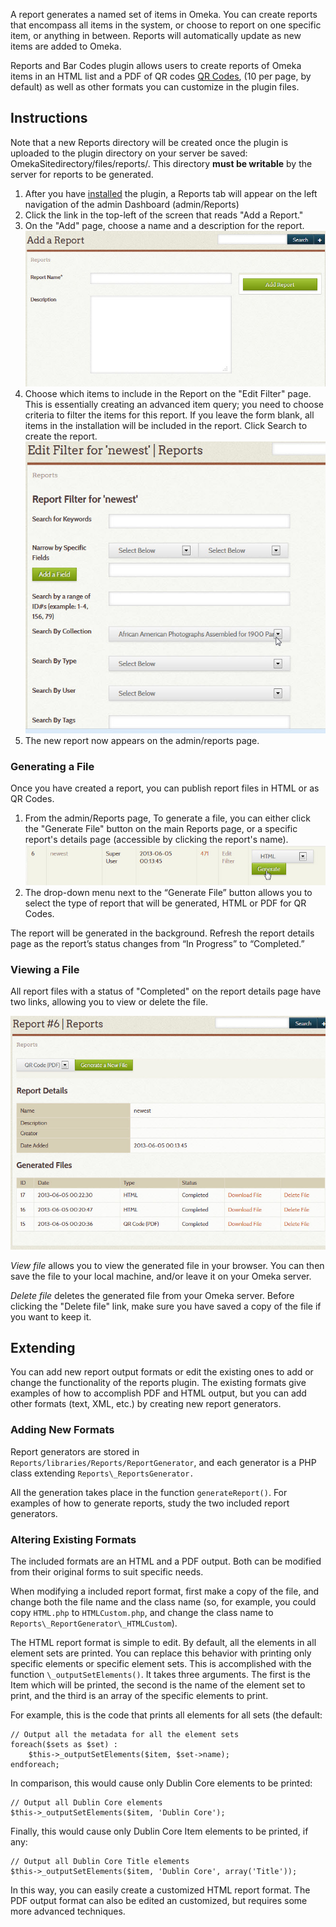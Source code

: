 A report generates a named set of items in Omeka. You can create reports that encompass all items in the system, or choose to report on one specific item, or anything in between. Reports will automatically update as new items are added to Omeka.

Reports and Bar Codes plugin allows users to create reports of Omeka items in an HTML list and a PDF of QR codes [QR Codes](http://en.wikipedia.org/wiki/QR_Code), (10 per page, by default) as well as other formats you can customize in the plugin files.

Instructions
----------------------------------------------------------------
Note that a new Reports directory will be created once the plugin is uploaded to the plugin directory on your server be saved: OmekaSitedirectory/files/reports/. This directory **must be writable** by the server for reports to be generated.

1. After you have [installed](../Admin/Adding_and_Managing_Plugins.md)
 the plugin, a Reports tab will appear on the left navigation of the admin Dashboard (admin/Reports)
2. Click the link in the top-left of the screen that reads "Add a     Report."
3. On the "Add" page, choose a name and a description for the report.
   ![Report add.jpg](../doc_files/plugin_images/Report_add.jpg)
4. Choose which items to include in the Report on the "Edit     Filter" page. This is essentially creating an advanced item query; you need to choose criteria to filter the items for this report. If you leave the form blank, all items in the installation will be included in the report. Click Search to create the report. ![Reports filter.jpg](../doc_files/plugin_images/Reports_filter.jpg)
5. The new report now appears on the admin/reports page.

### Generating a File

Once you have created a report, you can publish report files in HTML or as QR Codes.

1.  From the admin/Reports page, To generate a file, you can either click the "Generate File" button on the main Reports page, or a specific report's details page (accessible by clicking the report's name).
   ![Cursor hovering over generate reports](../doc_files/plugin_images/Reports_generate.jpg)
1.  The drop-down menu next to the “Generate File” button allows you to select the type of report that will be generated, HTML or PDF for QR Codes.

The report will be generated in the background. Refresh the report details page as the report’s status changes from “In Progress” to “Completed.”

### Viewing a File

All report files with a status of "Completed" on the report details page have two links, allowing you to view or delete the file.

![Table of reports with options to download](../doc_files/plugin_images/Reports_download.jpg)

*View file* allows you to view the generated file in your browser. You can then save the file to your local machine, and/or leave it on your Omeka server.

*Delete file* deletes the generated file from your Omeka server. Before clicking the "Delete file" link, make sure you have saved a copy of the file if you want to keep it.

Extending
-----------------------------------------------------------
You can add new report output formats or edit the existing ones to add or change the functionality of the reports plugin. The existing formats give examples of how to accomplish PDF and HTML output, but you can add other formats (text, XML, etc.) by creating new report generators.

### Adding New Formats 
Report generators are stored in `Reports/libraries/Reports/ReportGenerator`, and each generator is a PHP class extending `Reports\_ReportsGenerator.`

All the generation takes place in the function `generateReport()`. For examples of how to generate reports, study the two included report generators.

### Altering Existing Formats
The included formats are an HTML and a PDF output. Both can be modified from their original forms to suit specific needs.

When modifying a included report format, first make a copy of the file, and change both the file name and the class name (so, for example, you could copy `HTML.php` to `HTMLCustom.php`, and change the class name to `Reports\_ReportGenerator\_HTMLCustom`).

The HTML report format is simple to edit. By default, all the elements in all element sets are printed. You can replace this behavior with printing only specific elements or specific element sets. This is accomplished with the function `\_outputSetElements()`. It takes three arguments. The first is the Item which will be printed, the second is the name of the element set to print, and the third is an array of the specific elements to print.

For example, this is the code that prints all elements for all sets (the default: 

```
// Output all the metadata for all the element sets
foreach($sets as $set) :
    $this->_outputSetElements($item, $set->name);
endforeach;
```
In comparison, this would cause only Dublin Core elements to be printed:


```
// Output all Dublin Core elements
$this->_outputSetElements($item, 'Dublin Core');
```

Finally, this would cause only Dublin Core Item elements to be printed, if any:

```
// Output all Dublin Core Title elements
$this->_outputSetElements($item, 'Dublin Core', array('Title'));
```

In this way, you can easily create a customized HTML report format. The PDF output format can also be edited an customized, but requires some more advanced techniques.
